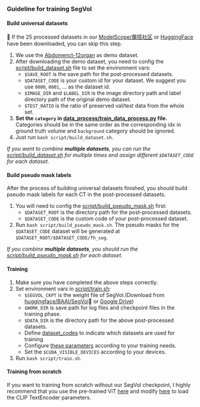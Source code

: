 ### Guideline for training SegVol

#### Build universal datasets
📂 If the 25 processed datasets in our [ModelScope/魔搭社区](https://www.modelscope.cn/datasets/GoodBaiBai88/M3D-Seg/summary) or [HuggingFace](https://www.modelscope.cn/datasets/GoodBaiBai88/M3D-Seg/summary) have been downloaded, you can skip this step.

1. We use the [Abdomenct-12organ](https://zenodo.org/records/7860267) as demo dataset. 
2. After downloading the demo dataset, you need to config the [script/build_dataset.sh](https://github.com/BAAI-DCAI/SegVol/blob/main/script/build_dataset.sh) file to set the environment vars:
    * `$SAVE_ROOT` is the save path for the post-processed datasets.
    * `$DATASET_CODE`  is your custom id for your dataset. We suggest you use  `0000`, `0001`, ... as the dataset  id.
    * `$IMAGE_DIR` and `$LABEL_DIR` is the image directory path and label directory path of the original demo dataset.
    * `$TEST_RATIO` is the ratio of preserved val/test data from the whole set.
3. **Set the `category` in [data_process/train_data_process.py](https://github.com/BAAI-DCAI/SegVol/blob/95e3f5f3c62b68fa63dbccb011a4c657642e1445/data_process/train_data_process.py#L19C1-L19C1) file.** Categories should be in the same order as the corresponding idx in ground truth volume and `background` category should be ignored.
4. Just run `bash script/build_dataset.sh`.

*If you want to combine **multiple datasets**, you can run the [script/build_dataset.sh](https://github.com/BAAI-DCAI/SegVol/blob/main/script/build_dataset.sh) for multiple times and assign different `$DATASET_CODE` for each dataset.*

#### Build pseudo mask labels

After the process of building universal datasets finished, you should build pseudo mask labels for each CT in the post-processed datasets.

1. You will need to config the [script/build_pseudo_mask.sh](https://github.com/BAAI-DCAI/SegVol/blob/main/script/build_pseudo_mask.sh) first:
    * `$DATASET_ROOT` is the directory path for the post-processed datasets.
    * `$DATASET_CODE` is the custom code of your post-processed dataset.
2. Run `bash script/build_pseudo_mask.sh`. The pseudo masks for the `$DATASET_CODE` dataset will be generated at `$DATASET_ROOT/$DATASET_CODE/fh_seg`.

*If you combine **multiple datasets**, you should run the [script/build_pseudo_mask.sh](https://github.com/BAAI-DCAI/SegVol/blob/main/script/build_dataset.sh) for each dataset.*

#### Training

1. Make sure you have completed the above steps correctly.
2. Set environment vars in [script/train.sh](https://github.com/BAAI-DCAI/SegVol/blob/main/script/train.sh):
    * `$SEGVOL_CKPT` is the weight file of SegVol.(Download from [huggingface/BAAI/SegVol](https://huggingface.co/BAAI/SegVol/tree/main)🤗 or [Google Drive](https://drive.google.com/drive/folders/1TEJtgctH534Ko5r4i79usJvqmXVuLf54?usp=drive_link))
    * `$WORK_DIR` is save path for log files and checkpoint files in the training phase.
    * `$DATA_DIR` is the directory path for the above post-processed datasets.
    * Define [dataset_codes](https://github.com/BAAI-DCAI/SegVol/blob/95e3f5f3c62b68fa63dbccb011a4c657642e1445/train.py#L22C32-L22C32) to indicate which datasets are used for training
    * Configure [these parameters](https://github.com/BAAI-DCAI/SegVol/blob/95e3f5f3c62b68fa63dbccb011a4c657642e1445/train.py#L16) according to your training needs.
    * Set the `$CUDA_VISIBLE_DEVICES` according to  your devices.
3. Run `bash script/train.sh`.

#### Training from scratch

If you want to training from scratch without our SegVol checkpoint, I highly recommend that you use the pre-trained ViT [here](https://github.com/BAAI-DCAI/SegVol/blob/95e3f5f3c62b68fa63dbccb011a4c657642e1445/train.py#L148C4-L148C4) and modify [here](https://github.com/BAAI-DCAI/SegVol/blob/95e3f5f3c62b68fa63dbccb011a4c657642e1445/network/model.py#L206C20-L206C20) to load the CLIP TextEncoder parameters.

